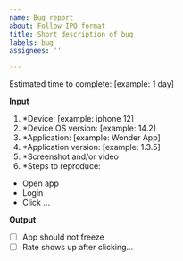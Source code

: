 ```yaml
---
name: Bug report
about: Follow IPO format
title: Short description of bug
labels: bug
assignees: ''

---
```


Estimated time to complete: [example: 1 day]

**Input**
1. *Device: [example: iphone 12]
2. *Device OS version: [example: 14.2]
3. *Application: [example: Wonder App]
4. *Application version: [example: 1.3.5]
5. *Screenshot and/or video
6. *Steps to reproduce:
- Open app
- Login
- Click ...

**Output**
- [ ] App should not freeze
- [ ] Rate shows up after clicking...
